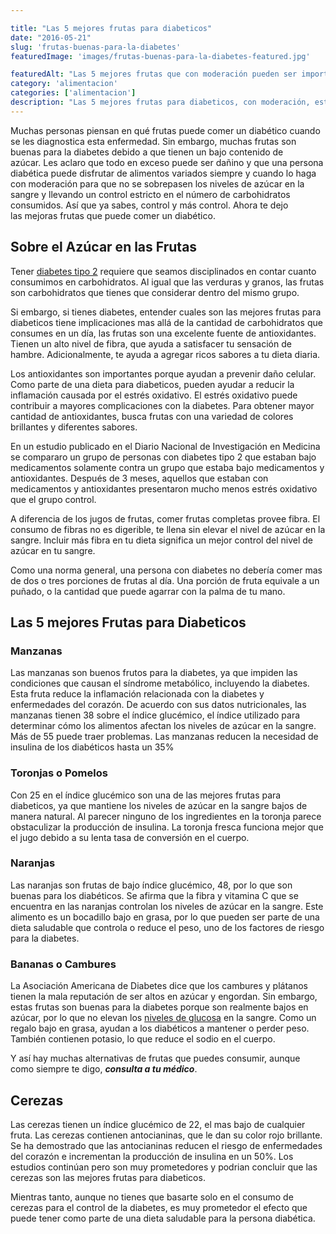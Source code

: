 ```yaml
---

title: "Las 5 mejores frutas para diabeticos"
date: "2016-05-21"
slug: 'frutas-buenas-para-la-diabetes'
featuredImage: 'images/frutas-buenas-para-la-diabetes-featured.jpg'

featuredAlt: "Las 5 mejores frutas que con moderación pueden ser importantes para el diabético"
category: 'alimentacion'
categories: ['alimentacion']
description: "Las 5 mejores frutas para diabeticos, con moderación, estas frutas pueden ser una parte importante de una dieta para la persona diabética."
---
```


Muchas personas piensan en qué frutas puede comer un diabético cuando se les diagnostica esta enfermedad. Sin embargo, muchas frutas son buenas para la diabetes debido a que tienen un bajo contenido de azúcar. Les aclaro que todo en exceso puede ser dañino y que una persona diabética puede disfrutar de alimentos variados siempre y cuando lo haga con moderación para que no se sobrepasen los niveles de azúcar en la sangre y llevando un control estricto en el número de carbohidratos consumidos. Así que ya sabes, control y más control. Ahora te dejo las mejoras frutas que puede comer un diabético.

## Sobre el Azúcar en las Frutas

Tener [diabetes tipo 2](/diabetes-tipo-2/) requiere que seamos disciplinados en contar cuanto consumimos en carbohidratos. Al igual que las verduras y granos, las frutas son carbohidratos que tienes que considerar dentro del mismo grupo.

Si embargo, si tienes diabetes, entender cuales son las mejores frutas para diabeticos tiene implicaciones mas allá de la cantidad de carbohidratos que consumes en un día, las frutas son una excelente fuente de antioxidantes. Tienen un alto nivel de fibra, que ayuda a satisfacer tu sensación de hambre. Adicionalmente, te ayuda a agregar ricos sabores a tu dieta diaria.

Los antioxidantes son importantes porque ayudan a prevenir daño celular. Como parte de una dieta para diabeticos, pueden ayudar a reducir la inflamación causada por el estrés oxidativo. El estrés oxidativo puede contribuir a mayores complicaciones con la diabetes. Para obtener mayor cantidad de antioxidantes, busca frutas con una variedad de colores brillantes y diferentes sabores.

En un estudio publicado en el Diario Nacional de Investigación en Medicina se compararo un grupo de personas con diabetes tipo 2 que estaban bajo medicamentos solamente contra un grupo que estaba bajo medicamentos y antioxidantes. Después de 3 meses, aquellos que estaban con medicamentos y antioxidantes presentaron mucho menos estrés oxidativo que el grupo control.

A diferencia de los jugos de frutas, comer frutas completas provee fibra. El consumo de fibras no es digerible, te llena sin elevar el nivel de azúcar en la sangre. Incluir más fibra en tu dieta significa un mejor control del nivel de azúcar en tu sangre.

Como una norma general, una persona con diabetes no debería comer mas de dos o tres porciones de frutas al día. Una porción de fruta equivale a un puñado, o la cantidad que puede agarrar con la palma de tu mano.

## Las 5 mejores Frutas para Diabeticos

### Manzanas

Las manzanas son buenos frutos para la diabetes, ya que impiden las condiciones que causan el síndrome metabólico, incluyendo la diabetes. Esta fruta reduce la inflamación relacionada con la diabetes y enfermedades del corazón. De acuerdo con sus datos nutricionales, las manzanas tienen 38 sobre el índice glucémico, el índice utilizado para determinar cómo los alimentos afectan los niveles de azúcar en la sangre. Más de 55 puede traer problemas. Las manzanas reducen la necesidad de insulina de los diabéticos hasta un 35%

### Toronjas o Pomelos

Con 25 en el índice glucémico son una de las mejores frutas para diabeticos, ya que mantiene los niveles de azúcar en la sangre bajos de manera natural. Al parecer ninguno de los ingredientes en la toronja parece obstaculizar la producción de insulina. La toronja fresca funciona mejor que el jugo debido a su lenta tasa de conversión en el cuerpo.

### Naranjas

Las naranjas son frutas de bajo índice glucémico, 48, por lo que son buenas para los diabéticos. Se afirma que la fibra y vitamina C que se encuentra en las naranjas controlan los niveles de azúcar en la sangre. Este alimento es un bocadillo bajo en grasa, por lo que pueden ser parte de una dieta saludable que controla o reduce el peso, uno de los factores de riesgo para la diabetes.

### Bananas o Cambures

La Asociación Americana de Diabetes dice que los cambures y plátanos tienen la mala reputación de ser altos en azúcar y engordan. Sin embargo, estas frutas son buenas para la diabetes porque son realmente bajos en azúcar, por lo que no elevan los [niveles de glucosa](/cuanto-es-el-nivel-normal-de-glucosa/) en la sangre. Como un regalo bajo en grasa, ayudan a los diabéticos a mantener o perder peso. También contienen potasio, lo que reduce el sodio en el cuerpo.

Y así hay muchas alternativas de frutas que puedes consumir, aunque como siempre te digo, _**consulta a tu médico**_.

## Cerezas

Las cerezas tienen un índice glucémico de 22, el mas bajo de cualquier fruta. Las cerezas contienen antocianinas, que le dan su color rojo brillante. Se ha demostrado que las antocianinas reducen el riesgo de enfermedades del corazón e incrementan la producción de insulina en un 50%. Los estudios continúan pero son muy prometedores y podrian concluir que las cerezas son las mejores frutas para diabeticos.

Mientras tanto, aunque no tienes que basarte solo en el consumo de cerezas para el control de la diabetes, es muy prometedor el efecto que puede tener como parte de una dieta saludable para la persona diabética.
